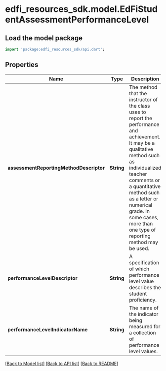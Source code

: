 # edfi_resources_sdk.model.EdFiStudentAssessmentPerformanceLevel

## Load the model package
```dart
import 'package:edfi_resources_sdk/api.dart';
```

## Properties
Name | Type | Description | Notes
------------ | ------------- | ------------- | -------------
**assessmentReportingMethodDescriptor** | **String** | The method that the instructor of the class uses to report the performance and achievement. It may be a qualitative method such as individualized teacher comments or a quantitative method such as a letter or numerical grade. In some cases, more than one type of reporting method may be used. | 
**performanceLevelDescriptor** | **String** | A specification of which performance level value describes the student proficiency. | 
**performanceLevelIndicatorName** | **String** | The name of the indicator being measured for a collection of performance level values. | [optional] 

[[Back to Model list]](../README.md#documentation-for-models) [[Back to API list]](../README.md#documentation-for-api-endpoints) [[Back to README]](../README.md)


